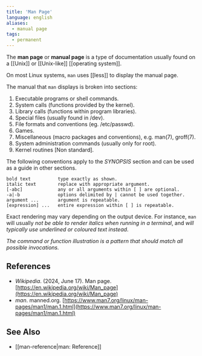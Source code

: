 ```yaml
---
title: 'Man Page'
language: english
aliases:
  - manual page
tags:
  - permanent
---
```



The **man page** or **manual page** is a type of documentation usually found on a [[Unix]] or [[Unix-like]] [[operating system]].

On most Linux systems, `man` uses [[less]] to display the manual page.

The manual that `man` displays is broken into sections:

1. Executable programs or shell commands.
2. System calls (functions provided by the kernel).
3. Library calls (functions within program libraries).
4. Special files (usually found in /dev).
5. File formats and conventions (eg. /etc/passwd).
6. Games.
7. Miscellaneous (macro packages and conventions), e.g. man(7), groff(7).
8. System administration commands (usually only for root).
9. Kernel routines \[Non standard\].

The following conventions apply to the _SYNOPSIS_ section and can be used as a guide in other sections.

```
bold text          type exactly as shown.
italic text        replace with appropriate argument.
[-abc]             any or all arguments within [ ] are optional.
-a|-b              options delimited by | cannot be used together.
argument ...       argument is repeatable.
[expression] ...   entire expression within [ ] is repeatable.
```

Exact rendering may vary depending on the output device. For instance, `man` will usually _not be able to render italics when running in a terminal_, and _will typically use underlined or coloured text instead_.

_The command or function illustration is a pattern that should match all possible invocations._

## References

- _Wikipedia_. (2024, June 17). <span class="reference-title">Man page</span>. [https://en.wikipedia.org/wiki/Man_page](https://en.wikipedia.org/wiki/Man_page)
- _man_. manned.org. [https://www.man7.org/linux/man-pages/man1/man.1.html](https://www.man7.org/linux/man-pages/man1/man.1.html)

## See Also

- [[man-reference|man: Reference]]
